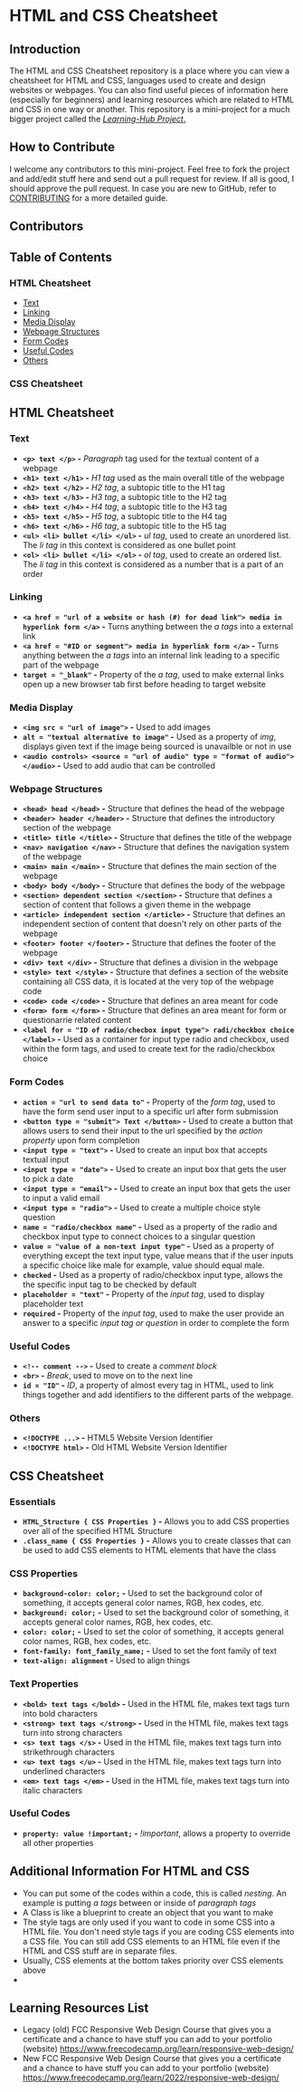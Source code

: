# HTML and CSS Cheatsheet

## Introduction
The HTML and CSS Cheatsheet repository is a place where you can view a cheatsheet for HTML and CSS, languages used to create and design websites or webpages. You can also find useful pieces of information here (especially for beginners) and learning resources which are related to HTML and CSS in one way or another. This repository is a mini-project for a much bigger project called the [*Learning-Hub Project*.](https://github.com/ItemHunt/Learning-Hub) 

## How to Contribute
I welcome any contributors to this mini-project. Feel free to fork the project and add/edit stuff here and send out a pull request for review. If all is good, I should approve the pull request. In case you are new to GitHub, refer to [CONTRIBUTING](CONTRIBUTING.md) for a more detailed guide.

## Contributors

<!-- Contributors section made with [contrib.rocks](https://contrib.rocks). -->

## Table of Contents
### HTML Cheatsheet
- [Text](https://github.com/ItemHunt/HTML-and-CSS-Cheatsheet#text)
- [Linking](https://github.com/ItemHunt/HTML-and-CSS-Cheatsheet#linking)
- [Media Display](https://github.com/ItemHunt/HTML-and-CSS-Cheatsheet#media-display)
- [Webpage Structures](https://github.com/ItemHunt/HTML-and-CSS-Cheatsheet#webpage-structures)
- [Form Codes](https://github.com/ItemHunt/HTML-and-CSS-Cheatsheet#form-codes)
- [Useful Codes](https://github.com/ItemHunt/HTML-and-CSS-Cheatsheet#useful-codes)
- [Others](https://github.com/ItemHunt/HTML-and-CSS-Cheatsheet#others)

### CSS Cheatsheet


## HTML Cheatsheet
### Text
- **``<p> text </p>`` -**  *Paragraph* tag used for the textual content of a webpage
- **``<h1> text </h1>`` -** *H1 tag* used as the main overall title of the webpage
- **``<h2> text </h2>`` -** *H2 tag*, a subtopic title to the H1 tag
- **``<h3> text </h3>`` -** *H3 tag*, a subtopic title to the H2 tag
- **``<h4> text </h4>`` -** *H4 tag*, a subtopic title to the H3 tag 
- **``<h5> text </h5>`` -** *H5 tag*, a subtopic title to the H4 tag
- **``<h6> text </h6>`` -** *H6 tag*, a subtopic title to the H5 tag
- **``<ul> <li> bullet </li> </ul>`` -** *ul tag*, used to create an unordered list. The *li tag* in this context is considered as one bullet point
- **``<ol> <li> bullet </li> </ol>`` -** *ol tag*, used to create an ordered list. The *li tag* in this context is considered as a number that is a part of an order

### Linking 
- **``<a href = "url of a website or hash (#) for dead link"> media in hyperlink form </a>`` -** Turns anything between the *a tags* into a external link
- **``<a href = "#ID or segment"> media in hyperlink form </a>`` -** Turns anything between the *a tags* into an internal link leading to a specific part of the webpage
- **``target = "_blank"`` -** Property of the *a tag*, used to make external links open up a new browser tab first before heading to target website

### Media Display 
- **``<img src = "url of image">`` -** Used to add images
- **``alt = "textual alternative to image"`` -** Used as a property of *img*, displays given text if the image being sourced is unavailble or not in use
- **``<audio controls> <source = "url of audio" type = "format of audio"> </audio>`` -** Used to add audio that can be controlled

### Webpage Structures
- **``<head> head </head>`` -** Structure that defines the head of the webpage
- **``<header> header </header>`` -** Structure that defines the introductory section of the webpage
- **``<title> title </title>`` -** Structure that defines the title of the webpage
- **``<nav> navigation </nav>`` -** Structure that defines the navigation system of the webpage
- **``<main> main </main>`` -** Structure that defines the main section of the webpage
- **``<body> body </body>`` -** Structure that defines the body of the webpage
- **``<section> dependent section </section>`` -** Structure that defines a section of content that follows a given theme in the webpage
- **``<article> independent section </article>`` -** Structure that defines an independent section of content that doesn't rely on other parts of the webpage
- **``<footer> footer </footer>`` -** Structure that defines the footer of the webpage
- **``<div> text </div>`` -** Structure that defines a division in the webpage
- **``<style> text </style>`` -** 
 Structure that defines a section of the website containing all CSS data, it is located at the very top of the webpage code
- **``<code> code </code>`` -** Structure that defines an area meant for code
- **``<form> form </form>`` -** Structure that defines an area meant for form or questionarrie related content
- **``<label for = "ID of radio/checbox input type"> radi/checkbox choice </label>`` -** Used as a container for input type radio and checkbox, used within the form tags, and used to create text for the radio/checkbox choice

### Form Codes
- **``action = "url to send data to"`` -** Property of the *form tag*, used to have the form send user input to a specific url after form submission
- **``<button type = "submit"> Text </button>`` -** Used to create a button that allows users to send their input to the url specified by the *action property* upon form completion
- **``<input type = "text">`` -** Used to create an input box that accepts textual input
- **``<input type = "date">`` -** Used to create an input box that gets the user to pick a date
- **``<input type = "email">`` -** Used to create an input box that gets the user to input a valid email
- **``<input type = "radio">`` -** Used to create a multiple choice style question 
- **``name = "radio/checkbox name"`` -** Used as a property of the radio and checkbox input type to connect choices to a singular question
- **``value = "value of a non-text input type"`` -** Used as a property of everything except the text input type, value means that if the user inputs a specific choice like male for example, value should equal male. 
- **``checked`` -** Used as a property of radio/checkbox input type, allows the the specific input tag to be checked by default
- **``placeholder = "text"`` -** Property of the *input tag*, used to display placeholder text
- **``required`` -** Property of the *input tag*, used to make the user provide an answer to a specific *input tag or question* in order to complete the form

### Useful Codes
- **``<!-- comment -->`` -** Used to create a *comment block*
- **``<br>`` -** *Break*, used to move on to the next line
- **``id = "ID"`` -** *ID*, a property of almost every tag in HTML, used to link things together and add identifiers to the different parts of the webpage.

### Others
- **``<!DOCTYPE ...>`` -** HTML5 Website Version Identifier
- **``<!DOCTYPE html>`` -** Old HTML Website Version Identifier

## CSS Cheatsheet
### Essentials
- **``HTML_Structure { CSS Properties }`` -** Allows you to add CSS properties over all of the specified HTML Structure
- **``.class_name { CSS Properties }`` -** Allows you to create classes that can be used to add CSS elements to HTML elements that have the class

### CSS Properties
- **``background-color: color;`` -** Used to set the background color of something, it accepts general color names, RGB, hex codes, etc.
- **``background: color;`` -** Used to set the background color of something, it accepts general color names, RGB, hex codes, etc.
- **``color: color;`` -** Used to set the color of something, it accepts general color names, RGB, hex codes, etc.
- **``font-family: font_family_name;`` -** Used to set the font family of text
- **``text-align: alignment`` -** Used to align things

### Text Properties
- **``<bold> text tags </bold>`` -** Used in the HTML file, makes text tags turn into bold characters
- **``<strong> text tags </strong>`` -** Used in the HTML file, makes text tags turn into strong characters
- **``<s> text tags </s>`` -** Used in the HTML file, makes text tags turn into strikethrough characters
- **``<u> text tags </u>`` -** Used in the HTML file, makes text tags turn into underlined characters
- **``<em> text tags </em>`` -** Used in the HTML file, makes text tags turn into italic characters

### Useful Codes
- **``property: value !important;`` -** *!important*, allows a property to override all other properties

## Additional Information For HTML and CSS
- You can put some of the codes within a code, this is called *nesting*. An example is putting *a tags* between or inside of *paragraph tags*
- A Class is like a blueprint to create an object that you want to make
- The style tags are only used if you want to code in some CSS into a HTML file. You don't need style tags if you are coding CSS elements into a CSS file. You can still add CSS elements to an HTML file even if the HTML and CSS stuff are in separate files.
- Usually, CSS elements at the bottom takes priority over CSS elements above
- 

## Learning Resources List
- Legacy (old) FCC Responsive Web Design Course that gives you a certificate and a chance to have stuff you can add to your portfolio (website) https://www.freecodecamp.org/learn/responsive-web-design/
- New FCC Responsive Web Design Course that gives you a certificate and a chance to have stuff you can add to your portfolio (website) https://www.freecodecamp.org/learn/2022/responsive-web-design/
